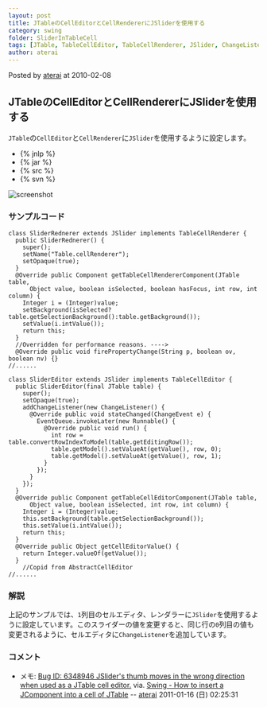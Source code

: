 ```yaml
---
layout: post
title: JTableのCellEditorとCellRendererにJSliderを使用する
category: swing
folder: SliderInTableCell
tags: [JTable, TableCellEditor, TableCellRenderer, JSlider, ChangeListener]
author: aterai
---
```


Posted by [aterai](http://terai.xrea.jp/aterai.html) at 2010-02-08

## JTableのCellEditorとCellRendererにJSliderを使用する
`JTable`の`CellEditor`と`CellRenderer`に`JSlider`を使用するように設定します。

- {% jnlp %}
- {% jar %}
- {% src %}
- {% svn %}

<!-- dummy comment line for breaking list -->

![screenshot](https://lh3.ggpht.com/_9Z4BYR88imo/TQTTK5HPd3I/AAAAAAAAAj8/qhIGBo92NNE/s800/SliderInTableCell.png)

### サンプルコード
<pre class="prettyprint"><code>class SliderRednerer extends JSlider implements TableCellRenderer {
  public SliderRednerer() {
    super();
    setName("Table.cellRenderer");
    setOpaque(true);
  }
  @Override public Component getTableCellRendererComponent(JTable table,
      Object value, boolean isSelected, boolean hasFocus, int row, int column) {
    Integer i = (Integer)value;
    setBackground(isSelected?table.getSelectionBackground():table.getBackground());
    setValue(i.intValue());
    return this;
  }
  //Overridden for performance reasons. ----&gt;
  @Override public void firePropertyChange(String p, boolean ov, boolean nv) {}
//......
</code></pre>

<pre class="prettyprint"><code>class SliderEditor extends JSlider implements TableCellEditor {
  public SliderEditor(final JTable table) {
    super();
    setOpaque(true);
    addChangeListener(new ChangeListener() {
      @Override public void stateChanged(ChangeEvent e) {
        EventQueue.invokeLater(new Runnable() {
          @Override public void run() {
            int row = table.convertRowIndexToModel(table.getEditingRow());
            table.getModel().setValueAt(getValue(), row, 0);
            table.getModel().setValueAt(getValue(), row, 1);
          }
        });
      }
    });
  }
  @Override public Component getTableCellEditorComponent(JTable table,
      Object value, boolean isSelected, int row, int column) {
    Integer i = (Integer)value;
    this.setBackground(table.getSelectionBackground());
    this.setValue(i.intValue());
    return this;
  }
  @Override public Object getCellEditorValue() {
    return Integer.valueOf(getValue());
  }
    //Copid from AbstractCellEditor
//......
</code></pre>

### 解説
上記のサンプルでは、`1`列目のセルエディタ、レンダラーに`JSlider`を使用するように設定しています。このスライダーの値を変更すると、同じ行の`0`列目の値も変更されるように、セルエディタに`ChangeListener`を追加しています。

### コメント
- メモ: [Bug ID: 6348946 JSlider's thumb moves in the wrong direction when used as a JTable cell editor.](http://bugs.sun.com/bugdatabase/view_bug.do?bug_id=6348946) via. [Swing - How to insert a JComponent into a cell of JTable](https://forums.oracle.com/thread/2153323) -- [aterai](http://terai.xrea.jp/aterai.html) 2011-01-16 (日) 02:25:31

<!-- dummy comment line for breaking list -->

